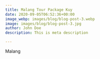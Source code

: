 ```yaml
---
title: Malang Tour Package Kuy
date: 2020-09-05T06:52:36+00:00
image_webp: images/blog/blog-post-3.webp
image: images/blog/blog-post-3.jpg
author: John Doe
description: This is meta description

---
```

Malang